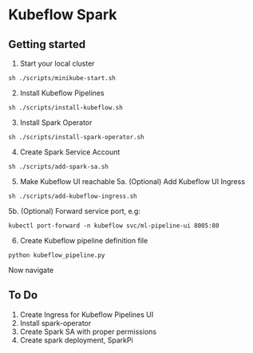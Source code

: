 # Kubeflow Spark


## Getting started
1. Start your local cluster
```
sh ./scripts/minikube-start.sh
```

2. Install Kubeflow Pipelines
```
sh ./scripts/install-kubeflow.sh
```

3. Install Spark Operator
```
sh ./scripts/install-spark-operator.sh
```

4. Create Spark Service Account
```
sh ./scripts/add-spark-sa.sh
```

5. Make Kubeflow UI reachable
5a. (Optional) Add Kubeflow UI Ingress
```
sh ./scripts/add-kubeflow-ingress.sh
```
5b. (Optional) Forward service port, e.g:
```
kubectl port-forward -n kubeflow svc/ml-pipeline-ui 8005:80
```

6. Create Kubeflow pipeline definition file
```
python kubeflow_pipeline.py
```

Now navigate
## To Do
1. Create Ingress for Kubeflow Pipelines UI
2. Install spark-operator
3. Create Spark SA with proper permissions
4. Create spark deployment, SparkPi